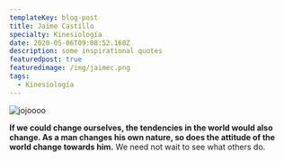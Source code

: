 ```yaml
---
templateKey: blog-post
title: Jaime Castillo
specialty: Kinesiología
date: 2020-05-06T09:08:52.160Z
description: some inspirational quotes
featuredpost: true
featuredimage: /img/jaimec.png
tags:
  - Kinesiología
---
```

![jojoooo](/img/mgmt-line-diagram-2.png)

**If we could change ourselves, the tendencies in the world would also change. As a man changes his own nature, so does the attitude of the world change towards him.** We need not wait to see what others do.
